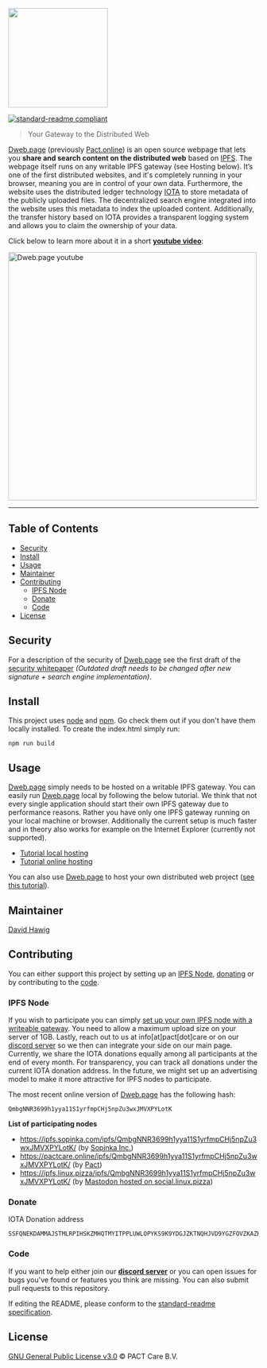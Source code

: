 <img src="https://pact.online/dist/img/dweb_whitebackground.png" width="200">

[![standard-readme compliant](https://img.shields.io/badge/readme%20style-standard-brightgreen.svg?style=flat-square)](https://github.com/RichardLitt/standard-readme)

> Your Gateway to the Distributed Web

[Dweb.page](https://dweb.page) (previously [Pact.online](http://www.pact.online)) is an open source webpage that lets you **share and search content on the distributed web** based on [IPFS](https://ipfs.io/). The webpage itself runs on any writable IPFS gateway (see Hosting below). It’s one of the first distributed websites, and it's completely running in your browser, meaning you are in control of your own data. Furthermore, the website uses the distributed ledger technology [IOTA](https://www.iota.org/) to store metadata of the publicly uploaded files. The decentralized search engine integrated into the website uses this metadata to index the uploaded content. Additionally, the transfer history based on IOTA provides a transparent logging system and allows you to claim the ownership of your data.

Click below to learn more about it in a short **[youtube video](https://www.youtube.com/watch?v=vVZP-mfy6QE&t)**:

<a href="https://www.youtube.com/watch?v=vVZP-mfy6QE&t"><img src="https://pact.online/dist/img/dwebyoutube.png" width="500px" alt="Dweb.page youtube"></a>

---

## Table of Contents

- [Security](#security)
- [Install](#install)
- [Usage](#usage)
- [Maintainer](#maintainer)
- [Contributing](#contributing)
  - [IPFS Node](#ipfs-node)
  - [Donate](#donate)
  - [Code](#code)
- [License](#license)

## Security
For a description of the security of [Dweb.page](https://dweb.page) see the first draft of the [security whitepaper](https://github.com/PACTCare/Pact.online/blob/master/Pact%20Secuirty%20Whitepaper_V0.11.pdf)
*(Outdated draft needs to be changed after new signature + search engine implementation)*.

## Install

This project uses [node](http://nodejs.org) and [npm](https://npmjs.com). Go check them out if you don't have them locally installed.
To create the index.html simply run:
```
npm run build
```

## Usage

[Dweb.page](https://dweb.page) simply needs to be hosted on a writable IPFS gateway. You can easily run [Dweb.page](https://dweb.page) local by following the below tutorial. We think that not every single application should start their own IPFS gateway due to performance reasons. Rather you have only one IPFS gateway running on your local machine or browser. Additionally the current setup is much faster and in theory also works for example on the Internet Explorer (currently not supported).

* [Tutorial local hosting](https://blog.florence.chat/tutorial-how-to-host-your-own-file-transfer-service-on-your-pc-22698c9d6362)
* [Tutorial online hosting](https://blog.florence.chat/tutorial-host-your-own-ipfs-node-and-help-the-next-generation-of-web-2860eb59e45e)

You can also use [Dweb.page](https://dweb.page) to host your own distributed web project ([see this tutorial](https://blog.florence.chat/tutorial-how-to-create-your-own-distributed-website-in-just-a-few-seconds-5100ccf068bc)).

## Maintainer

[David Hawig](https://github.com/Noc2)

## Contributing
You can either support this project by setting up an [IPFS Node](#ipfs-node), [donating](#donate) or by contributing to the [code](#code).

### IPFS Node
If you wish to participate you can simply [set up your own IPFS node with a writeable gateway](https://blog.florence.chat/tutorial-host-your-own-ipfs-node-and-help-the-next-generation-of-web-2860eb59e45e). You need to allow a maximum upload size on your server of 1GB. Lastly, reach out to us at info[at]pact[dot]care or on our [discord server](https://discord.gg/VMj7PFN) so we then can integrate your side on our main page. Currently, we share the IOTA donations equally among all participants at the end of every month. For transparency, you can track all donations under the current IOTA donation address. In the future, we might set up an advertising model to make it more attractive for IPFS nodes to participate.

The most recent online version of [Dweb.page](https://dweb.page) has the following hash:
```
QmbgNNR3699h1yya11S1yrfmpCHj5npZu3wxJMVXPYLotK
```
**List of participating nodes**
* https://ipfs.sopinka.com/ipfs/QmbgNNR3699h1yya11S1yrfmpCHj5npZu3wxJMVXPYLotK/ (by [Sopinka Inc.](https://sopinka.com/))
* https://pactcare.online/ipfs/QmbgNNR3699h1yya11S1yrfmpCHj5npZu3wxJMVXPYLotK/ (by [Pact](https://pact.care/))
* https://ipfs.linux.pizza/ipfs/QmbgNNR3699h1yya11S1yrfmpCHj5npZu3wxJMVXPYLotK/ (by [Mastodon hosted on social.linux.pizza](https://social.linux.pizza/))

### Donate

IOTA Donation address
```
SSFQNEKDAMMAJSTMLRPIHSKZMHQTMYITPPLUWLOPYKS9K9YDGJZKTNQHJVD9YGZFOVZKAZHDIDMFWJGUYFZOTSAS9C
```

### Code
If you want to help either join our **[discord server](https://discord.gg/VMj7PFN)** or you can open issues for bugs you've found or features you think are missing. You can also submit pull requests to this repository.

If editing the README, please conform to the [standard-readme specification](https://github.com/RichardLitt/standard-readme).

## License
[GNU General Public License v3.0](https://github.com/PACTCare/Dweb.page/blob/master/LICENSE) © PACT Care B.V.

